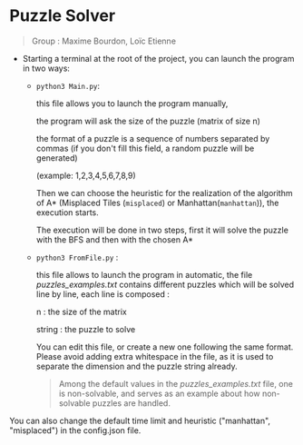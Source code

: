 # Puzzle Solver

> Group : Maxime Bourdon, Loïc Etienne

- Starting a terminal at the root of the project, you can launch the program in two ways:
    - `python3 Main.py`:
        
        this file allows you to launch the program manually,
        
        the program will ask the size of the puzzle (matrix of size n)
        
        the format of a puzzle is a sequence of numbers separated by commas (if you don't fill this field, a random puzzle will be generated)
        
        (example: 1,2,3,4,5,6,7,8,9)
        
        Then we can choose the heuristic for the realization of the algorithm of A* (Misplaced Tiles (`misplaced`) or Manhattan(`manhattan`)), the execution starts.


        
        The execution will be done in two steps, first it will solve the puzzle with the BFS and then with the chosen A*
        
    - `python3 FromFile.py` :
        
        this file allows to launch the program in automatic, the file *puzzles_examples.txt* contains different puzzles which will be solved line by line, each line is composed :
        
        n : the size of the matrix
        
        string : the puzzle to solve

        You can edit this file, or create a new one following the same format. Please avoid adding extra whitespace in the file, as it is used to separate the dimension and the puzzle string already.

        > Among the default values in the *puzzles_examples.txt* file, one is non-solvable, and serves as an example about how non-solvable puzzles are handled.
        

You can also change the default time limit and heuristic ("manhattan", "misplaced") in the config.json file.